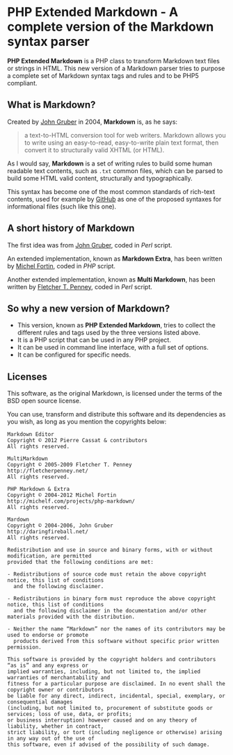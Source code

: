 
# PHP Extended Markdown - A complete version of the Markdown syntax parser

**PHP Extended Markdown** is a PHP class to transform Markdown text files or strings in HTML. This new version of a Markdown parser tries to purpose a complete set of Markdown syntax tags and rules and to be PHP5 compliant.


## What is Markdown?

Created by [John Gruber](http://daringfireball.net/projects/markdown/) in 2004, **Markdown** is, as he says:

>    a text-to-HTML conversion tool for web writers. Markdown allows you 
>    to write using an easy-to-read, easy-to-write plain text format, then convert it 
>    to structurally valid XHTML (or HTML).

As I would say, **Markdown** is a set of writing rules to build some human readable text contents, such as `.txt` common files, which can be parsed to build some HTML valid content, structurally and typographically.

This syntax has become one of the most common standards of rich-text contents, used for example by [GitHub](http://github.com) as one of the proposed syntaxes for informational files (such like this one).


## A short history of Markdown

The first idea was from [John Gruber](http://daringfireball.net/), coded in *Perl* script.

An extended implementation, known as **Markdown Extra**, has been written by [Michel Fortin](http://michelf.com/), coded in *PHP* script.

Another extended implementation, known as **Multi Markdown**, has been written by [Fletcher T. Penney](http://fletcherpenney.net/), coded in *Perl* script.


## So why a new version of Markdown?

-   This version, known as **PHP Extended Markdown**, tries to collect the different rules and tags used by the three versions listed above.
-   It is a PHP script that can be used in any PHP project.
-   It can be used in command line interface, with a full set of options.
-   It can be configured for specific needs.


## Licenses

This software, as the original Markdown, is licensed under the terms of the BSD open source license.

You can use, transform and distribute this software and its dependencies as you wish, as long as you mention the copyrights below:

    Markdown Editor
    Copyright © 2012 Pierre Cassat & contributors
    All rights reserved.

    MultiMarkdown
    Copyright © 2005-2009 Fletcher T. Penney
    http://fletcherpenney.net/
    All rights reserved.

    PHP Markdown & Extra
    Copyright © 2004-2012 Michel Fortin
    http://michelf.com/projects/php-markdown/
    All rights reserved.

    Mardown
    Copyright © 2004-2006, John Gruber
    http://daringfireball.net/
    All rights reserved.

    Redistribution and use in source and binary forms, with or without modification, are permitted 
    provided that the following conditions are met:

    - Redistributions of source code must retain the above copyright notice, this list of conditions 
      and the following disclaimer.

    - Redistributions in binary form must reproduce the above copyright notice, this list of conditions 
      and the following disclaimer in the documentation and/or other materials provided with the distribution.

    - Neither the name “Markdown” nor the names of its contributors may be used to endorse or promote 
      products derived from this software without specific prior written permission.

    This software is provided by the copyright holders and contributors “as is” and any express or 
    implied warranties, including, but not limited to, the implied warranties of merchantability and 
    fitness for a particular purpose are disclaimed. In no event shall the copyright owner or contributors 
    be liable for any direct, indirect, incidental, special, exemplary, or consequential damages 
    (including, but not limited to, procurement of substitute goods or services; loss of use, data, or profits; 
    or business interruption) however caused and on any theory of liability, whether in contract, 
    strict liability, or tort (including negligence or otherwise) arising in any way out of the use of 
    this software, even if advised of the possibility of such damage.
